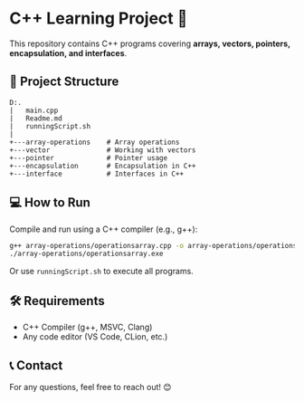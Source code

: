 # **C++ Learning Project** 🚀  

This repository contains C++ programs covering **arrays, vectors, pointers, encapsulation, and interfaces**.  

## **📂 Project Structure**  

```
D:.
|   main.cpp
|   Readme.md
|   runningScript.sh
|
+---array-operations    # Array operations
+---vector              # Working with vectors
+---pointer             # Pointer usage
+---encapsulation       # Encapsulation in C++
+---interface           # Interfaces in C++
```

## **💻 How to Run**  
Compile and run using a C++ compiler (e.g., g++):  
```sh
g++ array-operations/operationsarray.cpp -o array-operations/operationsarray.exe
./array-operations/operationsarray.exe
```

Or use `runningScript.sh` to execute all programs.  

## **🛠 Requirements**  
- C++ Compiler (g++, MSVC, Clang)  
- Any code editor (VS Code, CLion, etc.)  

## **📞 Contact**  
For any questions, feel free to reach out! 😊  
